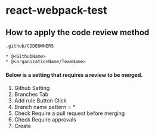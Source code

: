 # react-webpack-test

## How to apply the code review method

```
.github/CODEOWNERS

* @<GithubName>
* @<organizationName/TeamName>
```

#### Below is a setting that requires a review to be merged.

1. Github Setting
2. Branches Tab
3. Add rule Button Click
4. Branch name pattern = * 
5. Check Require a pull request before merging
6. Check Require approvals
7. Create 